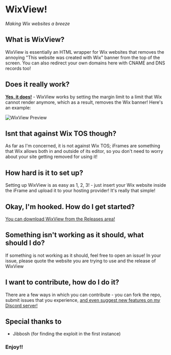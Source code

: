 # WixView!
*Making Wix websites a breeze*

## What is WixView?
WixView is essentially an HTML wrapper for Wix websites that removes the annoying "This website was created with Wix" banner from the top of the screen. You can also redirect your own domains here with CNAME and DNS records too! 

## Does it really work?
**[Yes, it does!](https://ralzitech.com/wix)** - WixView works by setting the margin limit to a limit that Wix cannot render anymore, which as a result, removes the Wix banner! Here's an example:

![WixView Preview](https://github.com/user-attachments/assets/696c6429-c301-4d23-b695-b221e15033ce)

## Isnt that against Wix TOS though?
As far as I'm concerned, it is not against Wix TOS; iFrames are something that Wix allows both in and outside of its editor, so you don't need to worry about your site getting removed for using it!

## How hard is it to set up?
Setting up WixView is as easy as 1, 2, 3! - just insert your Wix website inside the iFrame and upload it to your hosting provider! It's really that simple!

## Okay, I'm hooked. How do I get started?
[You can download WixView from the Releases area!](https://github.com/ralzitech/wixview/releases)

## Something isn't working as it should, what should I do?
If something is not working as it should, feel free to open an issue! In your issue, please quote the website you are trying to use and the release of WixView

## I want to contribute, how do I do it?
There are a few ways in which you can contribute - you can fork the repo, submit issues that you experience, [and even suggest new features on my Discord server!](https://dsc.gg/ralzitech) 

## Special thanks to
- Jibbosh (for finding the exploit in the first instance)

### Enjoy!!
